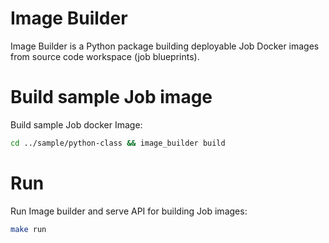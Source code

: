 # Image Builder
Image Builder is a Python package building deployable Job Docker images from source code workspace (job blueprints).

# Build sample Job image
Build sample Job docker Image:
```bash
cd ../sample/python-class && image_builder build
```

# Run
Run Image builder and serve API for building Job images:
```bash
make run
```

